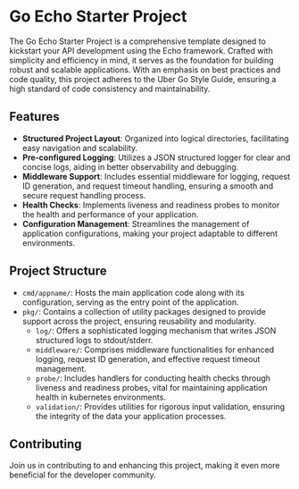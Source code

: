 # Go Echo Starter Project

The Go Echo Starter Project is a comprehensive template designed to kickstart your API development using the Echo framework. Crafted with simplicity and efficiency in mind, it serves as the foundation for building robust and scalable applications. With an emphasis on best practices and code quality, this project adheres to the Uber Go Style Guide, ensuring a high standard of code consistency and maintainability.

## Features

- **Structured Project Layout**: Organized into logical directories, facilitating easy navigation and scalability.
- **Pre-configured Logging**: Utilizes a JSON structured logger for clear and concise logs, aiding in better observability and debugging.
- **Middleware Support**: Includes essential middleware for logging, request ID generation, and request timeout handling, ensuring a smooth and secure request handling process.
- **Health Checks**: Implements liveness and readiness probes to monitor the health and performance of your application.
- **Configuration Management**: Streamlines the management of application configurations, making your project adaptable to different environments.

## Project Structure

- `cmd/appname/`: Hosts the main application code along with its configuration, serving as the entry point of the application.
- `pkg/`: Contains a collection of utility packages designed to provide support across the project, ensuring reusability and modularity.
  - `log/`: Offers a sophisticated logging mechanism that writes JSON structured logs to stdout/stderr.
  - `middleware/`: Comprises middleware functionalities for enhanced logging, request ID generation, and effective request timeout management.
  - `probe/`: Includes handlers for conducting health checks through liveness and readiness probes, vital for maintaining application health in kubernetes environments.
  - `validation/`: Provides utilities for rigorous input validation, ensuring the integrity of the data your application processes.

## Contributing

Join us in contributing to and enhancing this project, making it even more beneficial for the developer community.
